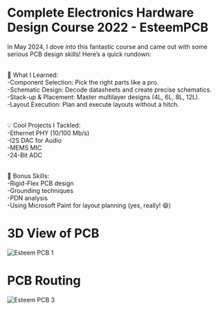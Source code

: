 # Complete Electronics Hardware Design Course 2022 - EsteemPCB

In May 2024, I dove into this fantastic course and came out with some serious PCB design skills! Here’s a quick rundown: <br> <br>

🚀 What I Learned: <br>
-Component Selection: Pick the right parts like a pro. <br>
-Schematic Design: Decode datasheets and create precise schematics. <br>
-Stack-up & Placement: Master multilayer designs (4L, 6L, 8L, 12L). <br>
-Layout Execution: Plan and execute layouts without a hitch. <br> <br>

💡 Cool Projects I Tackled: <br>
-Ethernet PHY (10/100 Mb/s) <br>
-I2S DAC for Audio <br>
-MEMS MIC <br>
-24-Bit ADC <br><br>

🎨 Bonus Skills: <br>
-Rigid-Flex PCB design <br>
-Grounding techniques <br>
-PDN analysis <br>
-Using Microsoft Paint for layout planning (yes, really! 😄) <br> 

# 3D View of PCB 
![Esteem PCB 1](https://github.com/user-attachments/assets/f1da040d-3b8a-4d08-bfb7-51f11755fd1f)

# PCB Routing 
![Esteem PCB 3](https://github.com/user-attachments/assets/a3bb3233-dadb-4878-aad3-bdc199c14ee1)

